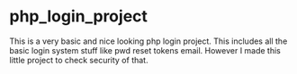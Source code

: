 # php_login_project
This is a very basic and nice looking php login project. This includes all the basic login system stuff like pwd reset tokens email. However I made this little project to check security of that. 
